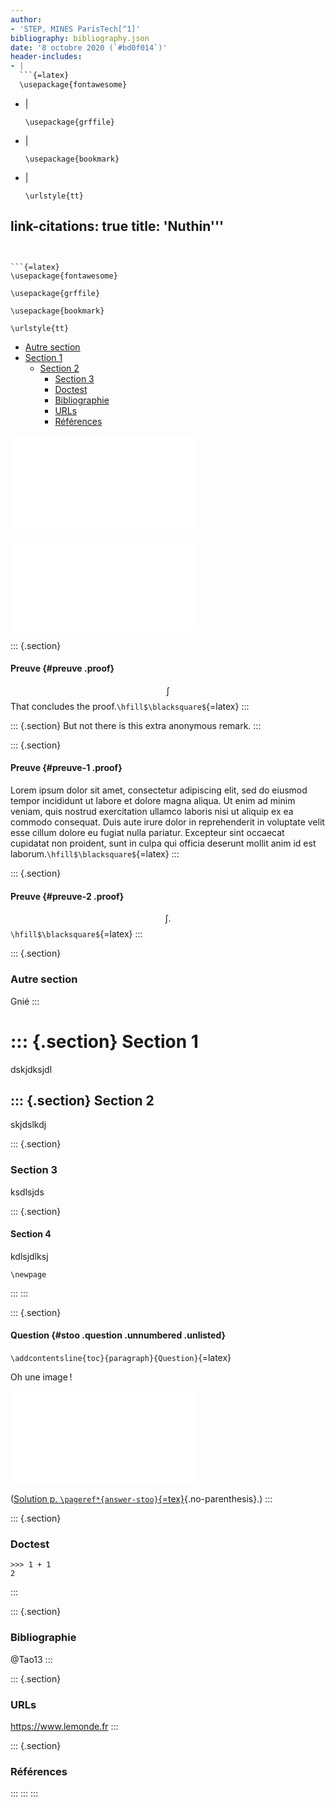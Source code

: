 ```yaml
---
author:
- 'STEP, MINES ParisTech[^1]'
bibliography: bibliography.json
date: '8 octobre 2020 (`#bd0f014`)'
header-includes:
- |
  ```{=latex}
  \usepackage{fontawesome}
  ```
- |
  ```{=latex}
  \usepackage{grffile}
  ```
- |
  ```{=latex}
  \usepackage{bookmark}
  ```
- |
  ```{=latex}
  \urlstyle{tt}
  ```
link-citations: true
title: 'Nuthin'''
---
```


```{=latex}
\usepackage{fontawesome}
```

```{=latex}
\usepackage{grffile}
```

```{=latex}
\usepackage{bookmark}
```

```{=latex}
\urlstyle{tt}
```

-   [Autre section](#autre-section)
-   [Section 1](#section-1)
    -   [Section 2](#section-2)
        -   [Section 3](#section-3)
        -   [Doctest](#doctest)
        -   [Bibliographie](#bibliographie)
        -   [URLs](#urls)
        -   [Références](#références)

![Un exemple de dessin TikZ](images/tikz-picture.tex.pdf)

![Une image conçue en Python (Matplotlib)](images/low-pass.py.pdf)

::: {.section}
#### Preuve {#preuve .proof}

$$
\int
$$ That concludes the proof.`\hfill$\blacksquare$`{=latex}
:::

::: {.section}
But not there is this extra anonymous remark.
:::

::: {.section}
#### Preuve {#preuve-1 .proof}

Lorem ipsum dolor sit amet, consectetur adipiscing elit, sed do eiusmod
tempor incididunt ut labore et dolore magna aliqua. Ut enim ad minim
veniam, quis nostrud exercitation ullamco laboris nisi ut aliquip ex ea
commodo consequat. Duis aute irure dolor in reprehenderit in voluptate
velit esse cillum dolore eu fugiat nulla pariatur. Excepteur sint
occaecat cupidatat non proident, sunt in culpa qui officia deserunt
mollit anim id est laborum.`\hfill$\blacksquare$`{=latex}
:::

::: {.section}
#### Preuve {#preuve-2 .proof}

$$
\int.
$$`\hfill$\blacksquare$`{=latex}
:::

::: {.section}
### Autre section

Gnié
:::

::: {.section}
Section 1
=========

dskjdksjdl

::: {.section}
Section 2
---------

skjdslkdj

::: {.section}
### Section 3

ksdlsjds

::: {.section}
#### Section 4

kdlsjdlksj

```{=tex}
\newpage
```
:::
:::

::: {.section}
#### Question {#stoo .question .unnumbered .unlisted}

`\addcontentsline{toc}{paragraph}{Question}`{=latex}

Oh une image !

![Un exemple de dessin TikZ](images/tikz-picture.tex.pdf)

([Solution p.
`\pageref*{answer-stoo}`{=tex}](#answer-stoo){.no-parenthesis}.)
:::

::: {.section}
### Doctest

    >>> 1 + 1
    2
:::

::: {.section}
### Bibliographie

@Tao13
:::

::: {.section}
### URLs

<https://www.lemonde.fr>
:::

::: {.section}
### Références
:::
:::
:::

[^1]: Ce document est un des produits du projet [$\mbox{\faGithub}$
    `boisgera/CDIS`](https://github.com/), initié par la collaboration
    de [(S)ébastien
    Boisgérault](mailto:sebastien.boisgerault@mines-paristech.fr)
    (CAOR), [(T)homas Romary](mailto:thomas.romary@mines-paristech.fr)
    et [(E)milie Chautru](mailto:emilie.chautru@mines-paristech.fr)
    (GEOSCIENCES), [(P)auline
    Bernard](mailto:pauline.bernard@mines-paristech.fr) (CAS), avec la
    contribution de [Gabriel
    Stoltz](mailto:gabriel-stolz@mines-paristech.fr) (Ecole des Ponts
    ParisTech, CERMICS). Il est mis à disposition selon les termes de
    [la licence Creative Commons "attribution -- pas d'utilisation
    commerciale -- partage dans les mêmes conditions" 4.0
    internationale](http://creativecommons.org/licenses/by-nc-sa/).
